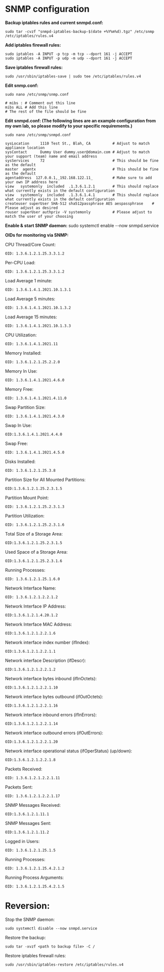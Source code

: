 # SNMP configuration

**Backup iptables rules and current snmpd.conf:**

    sudo tar -cvzf "snmpd-iptables-backup-$(date +%Y%m%d).tgz" /etc/snmp /etc/iptables/rules.v4    





**Add iptables firewall rules:**

    sudo iptables -A INPUT -p tcp -m tcp --dport 161 -j ACCEPT
    sudo iptables -A INPUT -p udp -m udp --dport 161 -j ACCEPT





**Save iptables firewall rules:**

    sudo /usr/sbin/iptables-save | sudo tee /etc/iptables/rules.v4



**Edit snmp.conf:**

    sudo nano /etc/snmp/snmp.conf

    # mibs : # Comment out this line
    mibs ALL # Add this line
    # The rest of the file should be fine



**Edit snmpd.conf: (The following lines are an example configuration from my own lab, so please modify to your specific requirements.)**

    sudo nano /etc/snmp/snmpd.conf

    sysLocation     1110 Test St., Blah, CA          # Adjust to match appliance location
    sysContact      Dummy User dummy.user@domain.com # Adjust to match your support (team) name and email address
    sysServices     72                               # This should be fine as the default
    master  agentx                                   # This should be fine as the default
    agentaddress  127.0.0.1,_192.168.122.11_         # Make sure to add your own IP address here
    view   systemonly  included  .1.3.6.1.2.1        # This should replace what currently exists in the default configuration
    view   systemonly  included  .1.3.6.1.4.1        # This should replace what currently exists in the default configuration
    createuser superUser SHA-512 sha512passphrase AES aespassphrase    # Please adjust as desired
    rouser superUser authpriv -V systemonly          # Please adjust to match the user of your choosing


**Enable & start SNMP daemon:**
    sudo systemctl enable --now snmpd.service


**OIDs for monitoring via SNMP:**



CPU Thread/Core Count:

    OID: 1.3.6.1.2.1.25.3.3.1.2


Per-CPU Load:

    OID: 1.3.6.1.2.1.25.3.3.1.2


Load Average 1 minute:

    OID: 1.3.6.1.4.1.2021.10.1.3.1


Load Average 5 minutes:

    OID: 1.3.6.1.4.1.2021.10.1.3.2


Load Average 15 minutes:

    OID: 1.3.6.1.4.1.2021.10.1.3.3


CPU Utilization:

    OID: 1.3.6.1.4.1.2021.11


Memory Installed:

    OID: 1.3.6.1.2.1.25.2.2.0


Memory In Use:

    OID: 1.3.6.1.4.1.2021.4.6.0


Memory Free:

    OID: 1.3.6.1.4.1.2021.4.11.0


Swap Partition Size:

    OID: 1.3.6.1.4.1.2021.4.3.0


Swap In Use:

    OID:1.3.6.1.4.1.2021.4.4.0


Swap Free:

    OID: 1.3.6.1.4.1.2021.4.5.0


Disks Installed:

    OID: 1.3.6.1.2.1.25.3.8


Partition Size for All Mounted Partitions:

    OID:1.3.6.1.2.1.25.2.3.1.5


Partition Mount Point:

    OID: 1.3.6.1.2.1.25.2.3.1.3


Partition Utilization:

    OID: 1.3.6.1.2.1.25.2.3.1.6


Total Size of a Storage Area:

    OID:1.3.6.1.2.1.25.2.3.1.5


Used Space of a Storage Area:

    OID:1.3.6.1.2.1.25.2.3.1.6


Running Processes:

    OID: 1.3.6.1.2.1.25.1.6.0


Network Interface Name:

    OID: 1.3.6.1.2.1.2.2.1.2


Network Interface IP Address:

    OID:1.3.6.1.2.1.4.20.1.2


Network Interface MAC Address:

    OID:1.3.6.1.2.1.2.2.1.6


Network interface index number (ifIndex):

    OID:1.3.6.1.2.1.2.2.1.1


Network interface Description (ifDescr):

    OID:1.3.6.1.2.1.2.2.1.2


Network interface bytes inbound (ifInOctets):

    OID:1.3.6.1.2.1.2.2.1.10


Network interface bytes outbound (ifOutOctets):

    OID:1.3.6.1.2.1.2.2.1.16


Network interface inbound errors (ifInErrors):

    OID:1.3.6.1.2.1.2.2.1.14


Network interface outbound errors (ifOutErrors):

    OID:1.3.6.1.2.1.2.2.1.20


Network interface operational status (ifOperStatus) (up/down):

    OID:1.3.6.1.2.1.2.2.1.8


Packets Received:

    OID: 1.3.6.1.2.1.2.2.1.11


Packets Sent: 

    OID: 1.3.6.1.2.1.2.2.1.17


SNMP Messages Received:

    OID:1.3.6.1.2.1.11.1


SNMP Messages Sent:

    OID:1.3.6.1.2.1.11.2


Logged in Users:

    OID: 1.3.6.1.2.1.25.1.5


Running Processes:

    OID: 1.3.6.1.2.1.25.4.2.1.2


Running Process Arguments:

    OID: 1.3.6.1.2.1.25.4.2.1.5



# Reversion:

Stop the SNMP daemon:

    sudo systemctl disable --now snmpd.service


Restore the backup:

    sudo tar -xvzf <path to backup file> -C /


Restore iptables firewall rules:

    sudo /usr/sbin/iptables-restore /etc/iptables/rules.v4
